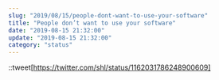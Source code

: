 ```yaml
---
slug: "2019/08/15/people-dont-want-to-use-your-software"
title: "People don’t want to use your software"
date: "2019-08-15 21:32:00"
update: "2019-08-15 21:32:00"
category: "status"
---
```


::tweet[https://twitter.com/shl/status/1162031786248900609]
